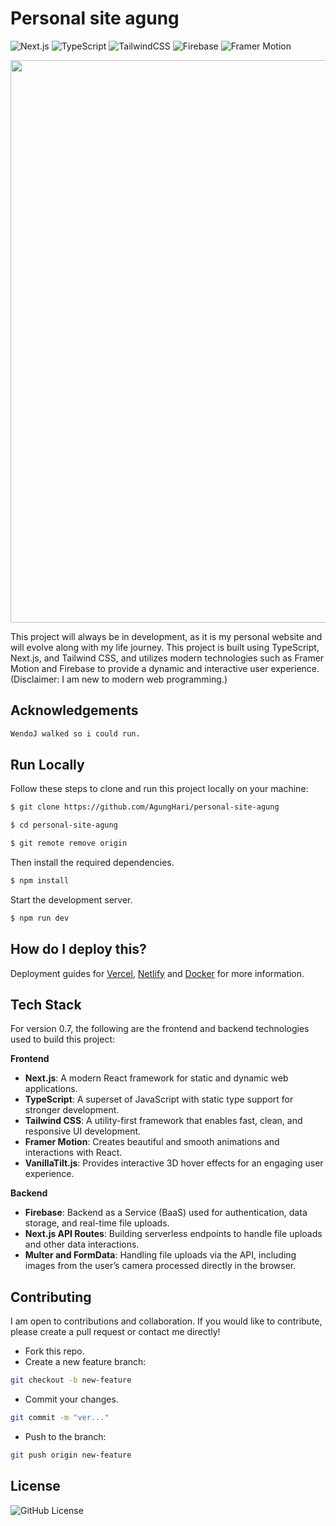 
# Personal site agung

![Next.js](https://img.shields.io/badge/Next.js-14.0.4-blue?style=flat-square&logo=next.js)
![TypeScript](https://img.shields.io/badge/TypeScript-5.1.6-blue?style=flat-square&logo=typescript)
![TailwindCSS](https://img.shields.io/badge/TailwindCSS-3.3.5-06B6D4?style=flat-square&logo=tailwindcss)
![Firebase](https://img.shields.io/badge/Firebase-11.0-orange?style=flat-square&logo=firebase)
![Framer Motion](https://img.shields.io/badge/Framer_Motion-10.18.0-red?style=flat-square&logo=framer)

<img src="https://user-images.githubusercontent.com/74038190/212284100-561aa473-3905-4a80-b561-0d28506553ee.gif" width="900">

This project will always be in development, as it is my personal website and will evolve along with my life journey. This project is built using TypeScript, Next.js, and Tailwind CSS, and utilizes modern technologies such as Framer Motion and Firebase to provide a dynamic and interactive user experience. (Disclaimer: I am new to modern web programming.)
## Acknowledgements


```bash
WendoJ walked so i could run.
```


## Run Locally

Follow these steps to clone and run this project locally on your machine:
```bash
$ git clone https://github.com/AgungHari/personal-site-agung

$ cd personal-site-agung

$ git remote remove origin

```

Then install the required dependencies.
```bash
$ npm install
```

Start the development server.
```bash
$ npm run dev

```

## How do I deploy this?

Deployment guides for [Vercel](https://create.t3.gg/en/deployment/vercel), [Netlify](https://create.t3.gg/en/deployment/netlify) and [Docker](https://create.t3.gg/en/deployment/docker) for more information.
## Tech Stack

For version 0.7, the following are the frontend and backend technologies used to build this project:

**Frontend**  
- **Next.js**: A modern React framework for static and dynamic web applications.  
- **TypeScript**: A superset of JavaScript with static type support for stronger development.  
- **Tailwind CSS**: A utility-first framework that enables fast, clean, and responsive UI development.  
- **Framer Motion**: Creates beautiful and smooth animations and interactions with React.  
- **VanillaTilt.js**: Provides interactive 3D hover effects for an engaging user experience.  

**Backend**  
- **Firebase**: Backend as a Service (BaaS) used for authentication, data storage, and real-time file uploads.  
- **Next.js API Routes**: Building serverless endpoints to handle file uploads and other data interactions.  
- **Multer and FormData**: Handling file uploads via the API, including images from the user’s camera processed directly in the browser.
## Contributing

I am open to contributions and collaboration. If you would like to contribute, please create a pull request or contact me directly!
- Fork this repo.
- Create a new feature branch:

```bash
git checkout -b new-feature
```

- Commit your changes.
```bash
git commit -m "ver..."
```

- Push to the branch:
```bash
git push origin new-feature
```
## License

<img alt="GitHub License" src="https://img.shields.io/github/license/AgungHari/Development-of-YOLOV8-based-Autonomous-Wheelchair-for-Obstacle-Avoidance">
